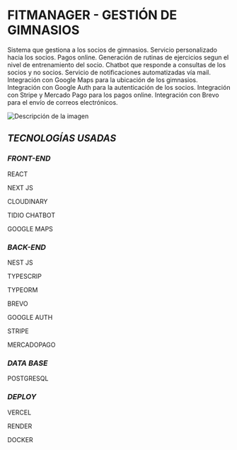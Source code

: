 
# **FITMANAGER - GESTIÓN DE GIMNASIOS**

Sistema que gestiona a los socios de gimnasios. Servicio personalizado hacia los socios. Pagos online. Generación de rutinas de ejercicios segun el nivel de entrenamiento del socio. Chatbot que responde a consultas de los socios y no socios. Servicio de notificaciones automatizadas vía mail. Integración con Google Maps para la ubicación de los gimnasios. Integración con Google Auth para la autenticación de los socios. Integración con Stripe y Mercado Pago para los pagos online. Integración con Brevo para el envío de correos electrónicos.

![Descripción de la imagen](front/fitmanager-frontend/public/fitmanager.png)


## **_TECNOLOGÍAS USADAS_**

### _FRONT-END_

REACT

NEXT JS

CLOUDINARY

TIDIO CHATBOT

GOOGLE MAPS


### _BACK-END_

NEST JS

TYPESCRIP

TYPEORM

BREVO

GOOGLE AUTH

STRIPE

MERCADOPAGO

### _DATA BASE_

POSTGRESQL

### _DEPLOY_

VERCEL

RENDER

DOCKER







